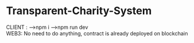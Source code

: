 # Transparent-Charity-System

CLIENT : -->npm i -->npm run dev   
WEB3: No need to do anything, contract is already deployed on blockchain

